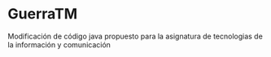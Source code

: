 # GuerraTM
Modificación de código java propuesto para la asignatura de tecnologias de la información y comunicación
